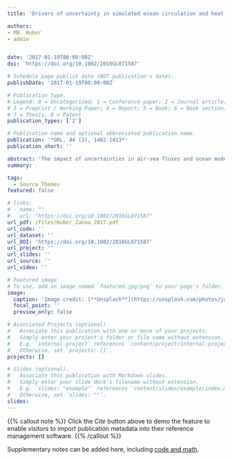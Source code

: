 ```yaml
---
title: 'Drivers of uncertainty in simulated ocean circulation and heat uptake'

authors:
- MB. Huber
- admin 


date: '2017-01-19T00:00:00Z'
doi: 'https://doi.org/10.1002/2016GL071587'

# Schedule page publish date (NOT publication's date).
publishDate: '2017-01-19T00:00:00Z'

# Publication type.
# Legend: 0 = Uncategorized; 1 = Conference paper; 2 = Journal article;
# 3 = Preprint / Working Paper; 4 = Report; 5 = Book; 6 = Book section;
# 7 = Thesis; 8 = Patent
publication_types: ['2']

# Publication name and optional abbreviated publication name.
publication: '*GRL, 44 (3), 1402-1413*'
publication_short: ''

abstract: 'The impact of uncertainties in air-sea fluxes and ocean model parameters on the ocean circulation and ocean heat uptake (OHU) is assessed in a novel modeling framework. We use an ocean-only model forced with the simulated sea surface fields of the CMIP5 climate models. The simulations are performed using control and 1% CO2 warming scenarios. The ocean-only ensemble adequately reproduces the mean Atlantic Meridional Overturning Circulation (AMOC) and the zonally integrated OHU. The ensemble spread in AMOC strength, its weakening, and Atlantic OHU due to different air-sea fluxes is twice as large as the uncertainty range related to vertical and mesocale eddy diffusivities. The sensitivity of OHU to uncertainties in air-sea fluxes and model parameters differs vastly across basins, with the Southern Ocean exhibiting strong sensitivity to air-sea fluxes and model parameters. This study clearly demonstrates that model biases in air-sea fluxes are one of the key sources of uncertainty in climate simulations.'
summary: 

tags:
  - Source Themes
featured: false

# links:
# - name: ""
#   url: "https://doi.org/10.1002/2016GL071587"
url_pdf: /files/Huber_Zanna_2017.pdf
url_code: ''
url_dataset: ''
url_DOI: 'https://doi.org/10.1002/2016GL071587'
url_project: ''
url_slides: ''
url_source: ''
url_video: ''

# Featured image
# To use, add an image named `featured.jpg/png` to your page's folder.
image:
  caption: 'Image credit: [**Unsplash**](https://unsplash.com/photos/jdD8gXaTZsc)'
  focal_point: ''
  preview_only: false

# Associated Projects (optional).
#   Associate this publication with one or more of your projects.
#   Simply enter your project's folder or file name without extension.
#   E.g. `internal-project` references `content/project/internal-project/index.md`.
#   Otherwise, set `projects: []`.
projects: []

# Slides (optional).
#   Associate this publication with Markdown slides.
#   Simply enter your slide deck's filename without extension.
#   E.g. `slides: "example"` references `content/slides/example/index.md`.
#   Otherwise, set `slides: ""`.
slides:
---
```


{{% callout note %}}
Click the _Cite_ button above to demo the feature to enable visitors to import publication metadata into their reference management software.
{{% /callout %}}

Supplementary notes can be added here, including [code and math](https://wowchemy.com/docs/content/writing-markdown-latex/).
